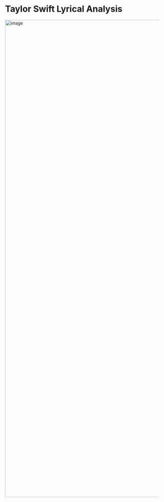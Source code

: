 # Taylor Swift Lyrical Analysis
<img width="2000" height="1565" alt="image" src="https://github.com/user-attachments/assets/3229639e-2b05-4299-a64f-6b92b5ed19a0" />
